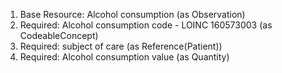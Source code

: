 1. Base Resource: Alcohol consumption (as Observation)
1. Required: Alcohol consumption code - LOINC 160573003 (as CodeableConcept)
1. Required: subject of care (as Reference(Patient))
1. Required: Alcohol consumption value   (as Quantity)
		